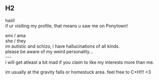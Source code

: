 ## H2
haiii!<br/>
if ur visiting my profile, that means u saw me on Ponytown!<br/>

emi / ama<br/>
she / they<br/>
im autistic and schizo, i have hallucinations of all kinds.<br/>
please be aware of my weird personality...<br/>
---<br/>
i will get atleast a bit mad if you claim to like my interests more than me.<br/>

im usually at the gravity falls or homestuck area.
feel free to C+H!!! <3

